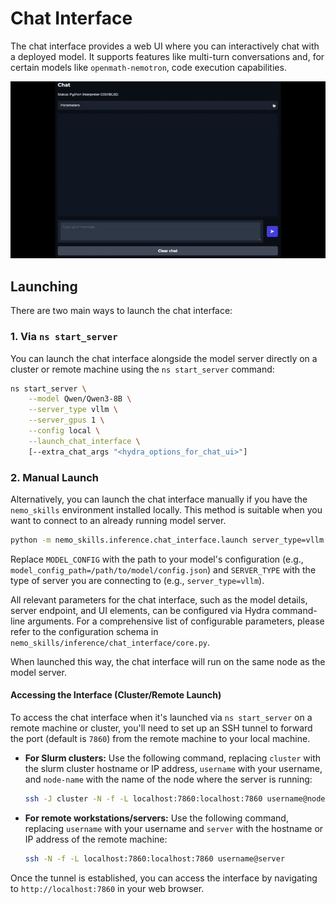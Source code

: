 # Chat Interface

The chat interface provides a web UI where you can interactively chat with a deployed model. It supports features like multi-turn conversations and, for certain models like `openmath-nemotron`, code execution capabilities.

![Chat Interface Demo](../assets/chat_interface_demo.gif)

## Launching

There are two main ways to launch the chat interface:
### 1. Via `ns start_server`

You can launch the chat interface alongside the model server directly on a cluster or remote machine using the `ns start_server` command:

```bash
ns start_server \
    --model Qwen/Qwen3-8B \
    --server_type vllm \
    --server_gpus 1 \
    --config local \
    --launch_chat_interface \
    [--extra_chat_args "<hydra_options_for_chat_ui>"]
```

### 2. Manual Launch

Alternatively, you can launch the chat interface manually if you have the `nemo_skills` environment installed locally. This method is suitable when you want to connect to an already running model server.

```bash
python -m nemo_skills.inference.chat_interface.launch server_type=vllm [other_hydra_options]
```
Replace `MODEL_CONFIG` with the path to your model's configuration (e.g., `model_config_path=/path/to/model/config.json`) and `SERVER_TYPE` with the type of server you are connecting to (e.g., `server_type=vllm`).

All relevant parameters for the chat interface, such as the model details, server endpoint, and UI elements, can be configured via Hydra command-line arguments. For a comprehensive list of configurable parameters, please refer to the configuration schema in `nemo_skills/inference/chat_interface/core.py`.


When launched this way, the chat interface will run on the same node as the model server.

#### Accessing the Interface (Cluster/Remote Launch)

To access the chat interface when it's launched via `ns start_server` on a remote machine or cluster, you'll need to set up an SSH tunnel to forward the port (default is `7860`) from the remote machine to your local machine.

*   **For Slurm clusters:**
    Use the following command, replacing `cluster` with the slurm cluster hostname or IP address, `username` with your username, and `node-name` with the name of the node where the server is running:
    ```bash
    ssh -J cluster -N -f -L localhost:7860:localhost:7860 username@node-name
    ```

*   **For remote workstations/servers:**
    Use the following command, replacing `username` with your username and `server` with the hostname or IP address of the remote machine:
    ```bash
    ssh -N -f -L localhost:7860:localhost:7860 username@server
    ```

Once the tunnel is established, you can access the interface by navigating to `http://localhost:7860` in your web browser.
